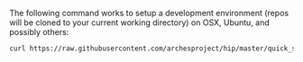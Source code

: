 The following command works to setup a development environment (repos will be cloned to your current working directory) on OSX, Ubuntu, and possibly others:

```sh
curl https://raw.githubusercontent.com/archesproject/hip/master/quick_setup.py | python
```
